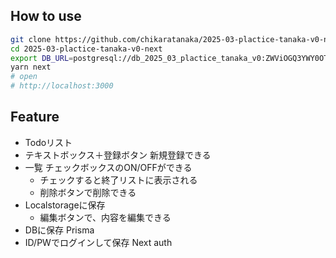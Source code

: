 ## How to use

```sh
git clone https://github.com/chikaratanaka/2025-03-plactice-tanaka-v0-next
cd 2025-03-plactice-tanaka-v0-next
export DB_URL=postgresql://db_2025_03_plactice_tanaka_v0:ZWViOGQ3YWY0OTM0@104.198.119.18:5432/db_2025_03_plactice_tanaka_v0
yarn next
# open
# http://localhost:3000

```

## Feature

- Todoリスト
- テキストボックス＋登録ボタン 新規登録できる
- 一覧 チェックボックスのON/OFFができる
    - チェックすると終了リストに表示される
    - 削除ボタンで削除できる
- Localstorageに保存
    - 編集ボタンで、内容を編集できる
- DBに保存 Prisma
- ID/PWでログインして保存 Next auth
